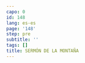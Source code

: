 ```yaml
---
capo: 0
id: 148
lang: es-es
page: '148'
step: pre
subtitle: ''
tags: []
title: SERMÓN DE LA MONTAÑA
---
```

